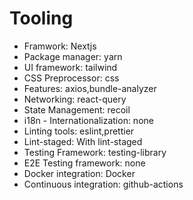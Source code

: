 # Tooling

- Framwork: Nextjs
- Package manager: yarn
- UI framework: tailwind
- CSS Preprocessor: css
- Features: axios,bundle-analyzer
- Networking: react-query
- State Management: recoil
- i18n - Internationalization: none
- Linting tools: eslint,prettier
- Lint-staged: With lint-staged
- Testing Framework: testing-library
- E2E Testing framework: none
- Docker integration: Docker
- Continuous integration: github-actions

